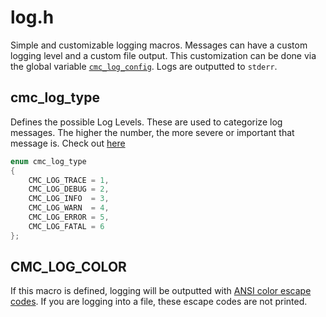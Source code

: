 # log.h

Simple and customizable logging macros. Messages can have a custom logging level and a custom file output. This customization can be done via the global variable [`cmc_log_config`](configuration.html#cmc_log_config). Logs are outputted to `stderr`.

## cmc_log_type

Defines the possible Log Levels. These are used to categorize log messages. The higher the number, the more severe or important that message is. Check out [here](meanings.html)

```c
enum cmc_log_type
{
    CMC_LOG_TRACE = 1,
    CMC_LOG_DEBUG = 2,
    CMC_LOG_INFO  = 3,
    CMC_LOG_WARN  = 4,
    CMC_LOG_ERROR = 5,
    CMC_LOG_FATAL = 6
};
```

## CMC_LOG_COLOR

If this macro is defined, logging will be outputted with [ANSI color escape codes](https://en.wikipedia.org/wiki/ANSI_escape_code#Colors). If you are logging into a file, these escape codes are not printed.
